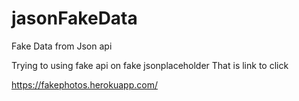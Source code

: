 # jasonFakeData
Fake Data from Json api 


Trying to using fake api on fake jsonplaceholder
That is link to click

https://fakephotos.herokuapp.com/
